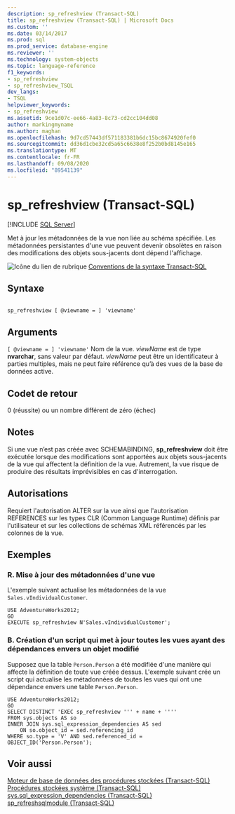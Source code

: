 ```yaml
---
description: sp_refreshview (Transact-SQL)
title: sp_refreshview (Transact-SQL) | Microsoft Docs
ms.custom: ''
ms.date: 03/14/2017
ms.prod: sql
ms.prod_service: database-engine
ms.reviewer: ''
ms.technology: system-objects
ms.topic: language-reference
f1_keywords:
- sp_refreshview
- sp_refreshview_TSQL
dev_langs:
- TSQL
helpviewer_keywords:
- sp_refreshview
ms.assetid: 9ce1d07c-ee66-4a83-8c73-cd2cc104dd08
author: markingmyname
ms.author: maghan
ms.openlocfilehash: 9d7cd57443df571183381b6dc15bc8674920fef0
ms.sourcegitcommit: dd36d1cbe32cd5a65c6638e8f252b0bd8145e165
ms.translationtype: MT
ms.contentlocale: fr-FR
ms.lasthandoff: 09/08/2020
ms.locfileid: "89541139"
---
```

# <a name="sp_refreshview-transact-sql"></a>sp_refreshview (Transact-SQL)
[!INCLUDE [SQL Server](../../includes/applies-to-version/sqlserver.md)]

  Met à jour les métadonnées de la vue non liée au schéma spécifiée. Les métadonnées persistantes d'une vue peuvent devenir obsolètes en raison des modifications des objets sous-jacents dont dépend l'affichage.  
  
 ![Icône du lien de rubrique](../../database-engine/configure-windows/media/topic-link.gif "Icône du lien de rubrique") [Conventions de la syntaxe Transact-SQL](../../t-sql/language-elements/transact-sql-syntax-conventions-transact-sql.md)  
  
## <a name="syntax"></a>Syntaxe  
  
```  
  
sp_refreshview [ @viewname = ] 'viewname'   
```  
  
## <a name="arguments"></a>Arguments  
`[ @viewname = ] 'viewname'` Nom de la vue. *viewName* est de type **nvarchar**, sans valeur par défaut. *viewName* peut être un identificateur à parties multiples, mais ne peut faire référence qu’à des vues de la base de données active.  
  
## <a name="return-code-values"></a>Codet de retour  
 0 (réussite) ou un nombre différent de zéro (échec)  
  
## <a name="remarks"></a>Notes  
 Si une vue n’est pas créée avec SCHEMABINDING, **sp_refreshview** doit être exécutée lorsque des modifications sont apportées aux objets sous-jacents de la vue qui affectent la définition de la vue. Autrement, la vue risque de produire des résultats imprévisibles en cas d'interrogation.  
  
## <a name="permissions"></a>Autorisations  
 Requiert l'autorisation ALTER sur la vue ainsi que l'autorisation REFERENCES sur les types CLR (Common Language Runtime) définis par l'utilisateur et sur les collections de schémas XML référencés par les colonnes de la vue.  
  
## <a name="examples"></a>Exemples  
  
### <a name="a-updating-the-metadata-of-a-view"></a>R. Mise à jour des métadonnées d'une vue  
 L'exemple suivant actualise les métadonnées de la vue `Sales.vIndividualCustomer`.  
  
```  
USE AdventureWorks2012;  
GO  
EXECUTE sp_refreshview N'Sales.vIndividualCustomer';  
```  
  
### <a name="b-creating-a-script-that-updates-all-views-that-have-dependencies-on-a-changed-object"></a>B. Création d'un script qui met à jour toutes les vues ayant des dépendances envers un objet modifié  
 Supposez que la table `Person.Person` a été modifiée d'une manière qui affecte la définition de toute vue créée dessus. L'exemple suivant crée un script qui actualise les métadonnées de toutes les vues qui ont une dépendance envers une table `Person.Person`.  
  
```  
USE AdventureWorks2012;  
GO  
SELECT DISTINCT 'EXEC sp_refreshview ''' + name + ''''   
FROM sys.objects AS so   
INNER JOIN sys.sql_expression_dependencies AS sed   
    ON so.object_id = sed.referencing_id   
WHERE so.type = 'V' AND sed.referenced_id = OBJECT_ID('Person.Person');  
```  
  
## <a name="see-also"></a>Voir aussi  
 [Moteur de base de données des procédures stockées &#40;Transact-SQL&#41;](../../relational-databases/system-stored-procedures/database-engine-stored-procedures-transact-sql.md)   
 [Procédures stockées système &#40;Transact-SQL&#41;](../../relational-databases/system-stored-procedures/system-stored-procedures-transact-sql.md)   
 [sys.sql_expression_dependencies &#40;Transact-SQL&#41;](../../relational-databases/system-catalog-views/sys-sql-expression-dependencies-transact-sql.md)   
 [sp_refreshsqlmodule &#40;Transact-SQL&#41;](../../relational-databases/system-stored-procedures/sp-refreshsqlmodule-transact-sql.md)  
  
  
